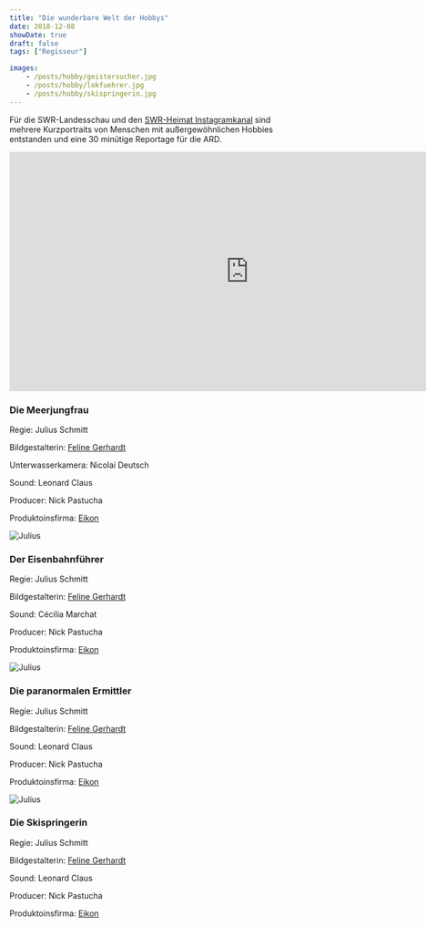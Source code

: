```yaml
---
title: "Die wunderbare Welt der Hobbys"
date: 2018-12-08
showDate: true
draft: false
tags: ["Regisseur"]

images:
    - /posts/hobby/geistersucher.jpg
    - /posts/hobby/lokfuehrer.jpg
    - /posts/hobby/skispringerin.jpg 
---
```


Für die SWR-Landesschau und den <a href="https://www.instagram.com/swr_heimat_bw/?hl=de" target="_blank">SWR-Heimat Instagramkanal</a> sind mehrere Kurzportraits von Menschen mit außergewöhnlichen Hobbies entstanden und eine 30 minütige Reportage für die ARD.  


<iframe width="840" height="420" src="https://www.youtube.com/embed/AvoXEnUqMZo" frameborder="0" allow="accelerometer; autoplay; encrypted-media; gyroscope; picture-in-picture" allowfullscreen></iframe>


### Die Meerjungfrau

Regie: Julius Schmitt

Bildgestalterin:  <a href="https://felinegerhardt.com/" target="_blank">Feline Gerhardt</a>

Unterwasserkamera: Nicolai Deutsch

Sound: Leonard Claus

Producer: Nick Pastucha

Produktoinsfirma: <a href="https://www.eikon-suedwest.de/home.html" target="_blank">Eikon</a>

![Julius](/posts/hobby/lokfuehrer.jpg)

### Der Eisenbahnführer

Regie: Julius Schmitt

Bildgestalterin:  <a href="https://felinegerhardt.com/" target="_blank">Feline Gerhardt</a>

Sound: Cécilia Marchat

Producer: Nick Pastucha

Produktoinsfirma: <a href="https://www.eikon-suedwest.de/home.html" target="_blank">Eikon</a>


![Julius](/posts/hobby/geistersucher.jpg)

### Die paranormalen Ermittler

Regie: Julius Schmitt

Bildgestalterin:  <a href="https://felinegerhardt.com/" target="_blank">Feline Gerhardt</a>

Sound: Leonard Claus

Producer: Nick Pastucha

Produktoinsfirma: <a href="https://www.eikon-suedwest.de/home.html" target="_blank">Eikon</a>

![Julius](/posts/hobby/skispringerin.jpg)

### Die Skispringerin

Regie: Julius Schmitt

Bildgestalterin:  <a href="https://felinegerhardt.com/" target="_blank">Feline Gerhardt</a>

Sound: Leonard Claus

Producer: Nick Pastucha

Produktoinsfirma: <a href="https://www.eikon-suedwest.de/home.html" target="_blank">Eikon</a>


